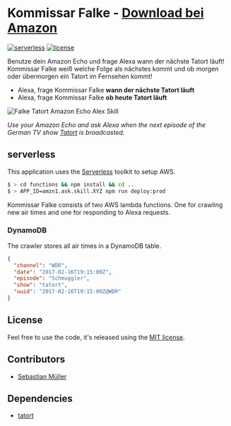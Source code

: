 # Kommissar Falke - [Download bei Amazon](https://www.amazon.de/dp/B01MT2XXF3/ref=pe_1604851_66412761_cm_rv_eml_rv0_dp)

[![serverless](http://public.serverless.com/badges/v3.svg)](http://www.serverless.com)
[![license](https://img.shields.io/github/license/sbstjn/falke.svg)](https://github.com/sbstjn/falke)

Benutze dein Amazon Echo und frage Alexa wann der nächste Tatort läuft! Kommissar Falke weiß welche Folge als nächstes kommt und ob morgen oder übermorgen ein Tatort im Fernsehen kommt!

- Alexa, frage Kommissar Falke **wann der nächste Tatort läuft**
- Alexa, frage Kommissar Falke **ob heute Tatort läuft**

![Falke Tatort Amazon Echo Alex Skill](https://github.com/sbstjn/falke/raw/master/logo.png)

*Use your Amazon Echo and ask Alexa when the next episode of the German TV show [Tatort](http://www.daserste.de/unterhaltung/krimi/tatort/index.html) is broadcasted.*

## serverless

This application uses the [Serverless](https://serverless.com) toolkit to setup AWS.

```bash
$ > cd functions && npm install && cd ..
$ > APP_ID=amzn1.ask.skill.XYZ npm run deploy:prod
```

Kommissar Falke consists of two AWS lambda functions. One for crawling new air times and one for responding to Alexa requests.

### DynamoDB

The crawler stores all air times in a DynamoDB table.

```json
{
  "channel": "WDR",
  "date": "2017-02-16T19:15:00Z",
  "episode": "Schmuggler",
  "show": "tatort",
  "uuid": "2017-02-16T19:15:00Z@WDR"
}
```

## License

Feel free to use the code, it's released using the [MIT license](https://github.com/sbstjn/falke/blob/master/LICENSE.md).

## Contributors

- [Sebastian Müller](https://sbstjn.com)

## Dependencies

- [tatort](https://github.com/sbstjn/tatort)
